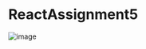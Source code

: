 # ReactAssignment5
![image](https://user-images.githubusercontent.com/74482130/212111417-3f3ea718-ee2c-4dd4-b5b0-6025e1da0c3c.png)
